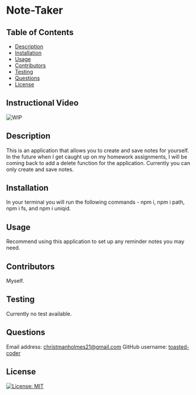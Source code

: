 # Note-Taker

  ## Table of Contents
  - [Description](#description)
  - [Installation](#installation)
  - [Usage](#usage)
  - [Contributors](#contributors)
  - [Testing](#testing)
  - [Questions](#questions)
  - [License](#license)

  ## Instructional Video
  ![WIP]()

  ## Description
  This is an application that allows you to create and save notes for yourself. In the future when I get caught up on my homework assignments, I will be coming back to add a delete function for the application. Currently you can only create and save notes.

  ## Installation
  In your terminal you will run the following commands - npm i, npm i path, npm i fs, and npm i uniqid.

  ## Usage
  Recommend using this application to set up any reminder notes you may need.

  ## Contributors
  Myself.

  ## Testing
  Currently no test available.

  ## Questions
  Email address: christmanholmes21@gmail.com
  GitHub username: [toasted-coder](https://github.com/toasted-coder)


  ## License
  [![License: MIT](https://img.shields.io/badge/License-MIT-yellow.svg)](https://opensource.org/licenses/MIT)
